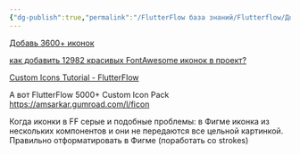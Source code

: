 ```yaml
---
{"dg-publish":true,"permalink":"/FlutterFlow база знаний/Flutterflow/Добавляем и работаем с иконки (icons)/","created":"2024-10-23T14:44:06.291-03:00","updated":"2024-11-25T17:24:19.125-03:00"}
---
```


[Добавь 3600+ иконок](https://www.youtube.com/watch?v=RKkHks9Si5E "#FlutterFlow - Add 3600+ fresh Icons to your project!")

[как добавить 12982 красивых FontAwesome иконок в проект?](https://legacy-community.flutterflow.io/c/community-tutorials/how-to-add-fontawesome-pro-icon)

[Custom Icons Tutorial - FlutterFlow](https://youtu.be/fJ8tCE_767A?si=dm2LesjkC68IX4Pz)

А вот FlutterFlow 5000+ Custom Icon Pack
https://amsarkar.gumroad.com/l/ficon


Когда иконки в FF серые и подобные проблемы:
в Фигме иконка из нескольких компонентов и они не передаются все цельной картинкой.
Правильно отформатировать в Фигме (поработать со strokes)